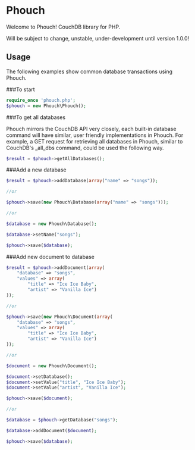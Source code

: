 Phouch
======

Welcome to Phouch! CouchDB library for PHP.

Will be subject to change, unstable, under-development until version 1.0.0!

## Usage

The following examples show common database transactions using Phouch. 


###To start
```php
require_once 'phouch.php';
$phouch = new Phouch\Phouch();
```

###To get all databases

Phouch mirrors the CouchDB API very closely, each built-in database command will have similar, user friendly implementations in Phouch. For example, a GET request for retrieving all databases in Phouch, similar to CouchDB's _all_dbs command, could be used the following way.

```php
$result = $phouch->getAllDatabases();
```

###Add a new database
```php
$result = $phouch->addDatabase(array("name" => "songs"));

//or

$phouch->save(new Phouch\Database(array("name" => "songs")));

//or

$database = new Phouch\Database();

$database->setName("songs");

$phouch->save($database);
```

###Add new document to database
```php
$result = $phouch->addDocument(array(
    "database" => "songs", 
    "values" => array(
        "title" => "Ice Ice Baby", 
        "artist" => "Vanilla Ice")
));

//or

$phouch->save(new Phouch\Document(array(
    "database" => "songs", 
    "values" => array(
        "title" => "Ice Ice Baby", 
        "artist" => "Vanilla Ice")
));

//or

$document = new Phouch\Document();

$document->setDatabase();
$document->setValue("title", "Ice Ice Baby");
$document->setValue("artist", "Vanilla Ice");

$phouch->save($document);

//or

$database = $phouch->getDatabase("songs");

$database->addDocument($document);

$phouch->save($database);
```
